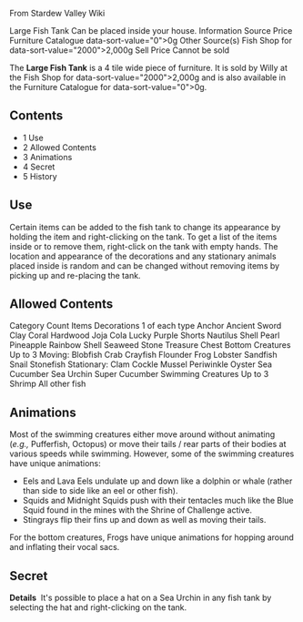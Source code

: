 From Stardew Valley Wiki

Large Fish Tank Can be placed inside your house. Information Source Price Furniture Catalogue data-sort-value="0"&gt;0g Other Source(s) Fish Shop for data-sort-value="2000"&gt;2,000g Sell Price Cannot be sold

The **Large Fish Tank** is a 4 tile wide piece of furniture. It is sold by Willy at the Fish Shop for data-sort-value="2000"&gt;2,000g and is also available in the Furniture Catalogue for data-sort-value="0"&gt;0g.

## Contents

- 1 Use
- 2 Allowed Contents
- 3 Animations
- 4 Secret
- 5 History

## Use

Certain items can be added to the fish tank to change its appearance by holding the item and right-clicking on the tank. To get a list of the items inside or to remove them, right-click on the tank with empty hands. The location and appearance of the decorations and any stationary animals placed inside is random and can be changed without removing items by picking up and re-placing the tank.

## Allowed Contents

Category Count Items Decorations 1 of each type Anchor Ancient Sword Clay Coral Hardwood Joja Cola Lucky Purple Shorts Nautilus Shell Pearl Pineapple Rainbow Shell Seaweed Stone Treasure Chest Bottom Creatures Up to 3 Moving: Blobfish Crab Crayfish Flounder Frog Lobster Sandfish Snail Stonefish Stationary: Clam Cockle Mussel Periwinkle Oyster Sea Cucumber Sea Urchin Super Cucumber Swimming Creatures Up to 3 Shrimp All other fish

## Animations

Most of the swimming creatures either move around without animating (*e.g.,* Pufferfish, Octopus) or move their tails / rear parts of their bodies at various speeds while swimming. However, some of the swimming creatures have unique animations:

- Eels and Lava Eels undulate up and down like a dolphin or whale (rather than side to side like an eel or other fish).
- Squids and Midnight Squids push with their tentacles much like the Blue Squid found in the mines with the Shrine of Challenge active.
- Stingrays flip their fins up and down as well as moving their tails.

For the bottom creatures, Frogs have unique animations for hopping around and inflating their vocal sacs.

## Secret

**Details**  It's possible to place a hat on a Sea Urchin in any fish tank by selecting the hat and right-clicking on the tank.